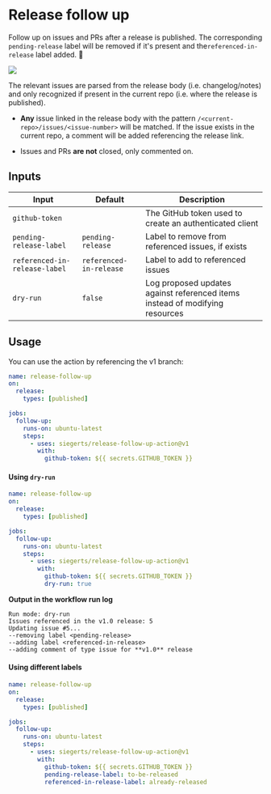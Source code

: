 # Release follow up

Follow up on issues and PRs after a release is published. The corresponding `pending-release` label will be removed if it's present and the`referenced-in-release` label added. :rocket:

![](https://github.com/siegerts/release-follow-up-action/raw/main/assets/release-follow-up.png)

The relevant issues are parsed from the release body (i.e. changelog/notes) and only recognized if present in the current repo (i.e. where the release is published).

- **Any** issue linked in the release body with the pattern `/<current-repo>/issues/<issue-number>` will be matched. If the issue exists in the current repo, a comment will be added referencing the release link.

- Issues and PRs **are not** closed, only commented on.

## Inputs

| Input                         | Default                 | Description                                                                  |
| ----------------------------- | ----------------------- | ---------------------------------------------------------------------------- |
| `github-token`                |                         | The GitHub token used to create an authenticated client                      |
| `pending-release-label`       | `pending-release`       | Label to remove from referenced issues, if exists                            |
| `referenced-in-release-label` | `referenced-in-release` | Label to add to referenced issues                                            |
| `dry-run`                     | `false`                 | Log proposed updates against referenced items instead of modifying resources |

## Usage

You can use the action by referencing the v1 branch:

```yaml
name: release-follow-up
on:
  release:
    types: [published]

jobs:
  follow-up:
    runs-on: ubuntu-latest
    steps:
      - uses: siegerts/release-follow-up-action@v1
        with:
          github-token: ${{ secrets.GITHUB_TOKEN }}
```

#### Using `dry-run`

```yaml
name: release-follow-up
on:
  release:
    types: [published]

jobs:
  follow-up:
    runs-on: ubuntu-latest
    steps:
      - uses: siegerts/release-follow-up-action@v1
        with:
          github-token: ${{ secrets.GITHUB_TOKEN }}
          dry-run: true
```

**Output in the workflow run log**

```
Run mode: dry-run
Issues referenced in the v1.0 release: 5
Updating issue #5...
--removing label <pending-release>
--adding label <referenced-in-release>
--adding comment of type issue for **v1.0** release
```

#### Using different labels

```yaml
name: release-follow-up
on:
  release:
    types: [published]

jobs:
  follow-up:
    runs-on: ubuntu-latest
    steps:
      - uses: siegerts/release-follow-up-action@v1
        with:
          github-token: ${{ secrets.GITHUB_TOKEN }}
          pending-release-label: to-be-released
          referenced-in-release-label: already-released
```
